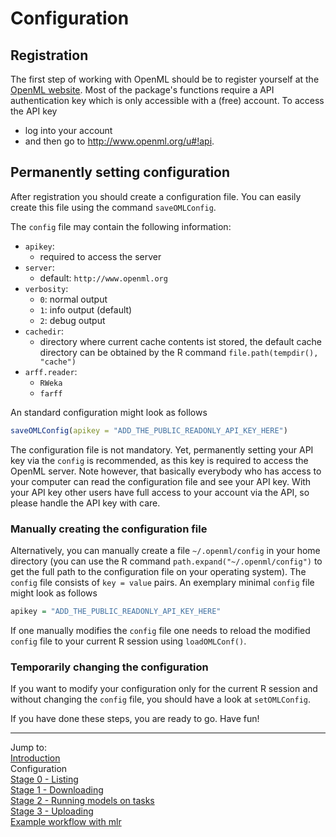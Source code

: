 Configuration
=============

## Registration
The first step of working with OpenML should be to register yourself at the [OpenML website](http://www.openml.org). 
Most of the package's functions require a API authentication key which is only accessible with a (free) account. 
To access the API key
* log into your account 
* and then go to http://www.openml.org/u#!api.

## Permanently setting configuration
After registration you should create a configuration file. You can easily create this file using the command `saveOMLConfig`.

The `config` file may contain the following information:
* `apikey`:
    * required to access the server
* `server`:
    * default: `http://www.openml.org`
* `verbosity`:
    * `0`: normal output
    * `1`: info output (default)
    * `2`: debug output
* `cachedir`:
    * directory where current cache contents ist stored, the default cache directory can be obtained 
      by the R command `file.path(tempdir(), "cache")`
* `arff.reader`:
    * `RWeka`
    * `farff`

An standard configuration might look as follows 

```r
saveOMLConfig(apikey = "ADD_THE_PUBLIC_READONLY_API_KEY_HERE")
```
    
The configuration file is not mandatory. Yet, permanently setting your API key via the `config` is recommended, 
as this key is required to access the OpenML server. Note however, that basically everybody who has access 
to your computer can read the configuration file and see your API key. With your API key other users have full
access to your account via the API, so please handle the API key with care.

### Manually creating the configuration file
Alternatively, you can manually create a file `~/.openml/config` in your home directory (you can use the R command 
`path.expand("~/.openml/config")` to get the full path to the configuration file on your operating system). The 
`config` file consists of `key = value` pairs. An exemplary minimal `config` file might look as follows

```r
apikey = "ADD_THE_PUBLIC_READONLY_API_KEY_HERE"
```

If one manually modifies the `config` file  one needs to reload the modified `config` file to your current R session 
using `loadOMLConf()`.

### Temporarily changing the configuration
If you want to modify your configuration only for the current R session and without changing the `config` file, 
you should have a look at `setOMLConfig`. 

If you have done these steps, you are ready to go. Have fun!

----------------------------------------------------------------------------------------------------
Jump to:    
[Introduction](1-Introduction.md)  
Configuration  
[Stage 0 - Listing](3-Stage-0-Listing.md)  
[Stage 1 - Downloading](4-Stage-1-Downloading.md)  
[Stage 2 - Running models on tasks](5-Stage-2-Running.md)  
[Stage 3 - Uploading](6-Stage-3-Uploading.md)  
[Example workflow with mlr](8-Example-workflow-with-mlr.md)
